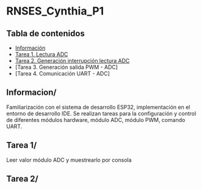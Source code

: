 # RNSES_Cynthia_P1

## Tabla de contenidos 
* [Información](#general-info)
* [Tarea 1. Lectura ADC](#technologies)
* [Tarea 2. Generación interrupción lectura ADC](#setup)
* [Tarea 3. Generación salida PWM - ADC]
* [Tarea 4. Comunicación UART - ADC]
## Informacion/
Familiarización con el sistema de desarrollo ESP32, implementación en el entorno de desarrollo IDE. Se realizan tareas para la configuración y control de diferentes módulos hardware, módulo ADC, módulo PWM, comando UART. 
## Tarea 1/
Leer valor módulo ADC y muestrearlo por consola
## Tarea 2/

